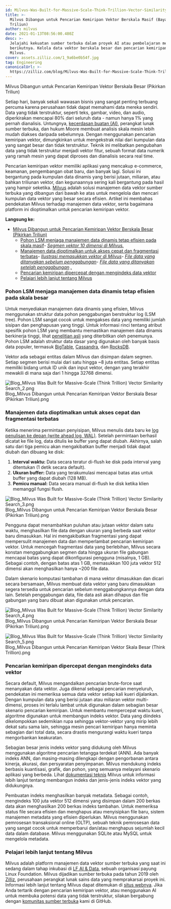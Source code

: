 ```yaml
---
id: Milvus-Was-Built-for-Massive-Scale-Think-Trillion-Vector-Similarity-Search.md
title: >-
  Milvus Dibangun untuk Pencarian Kemiripan Vektor Berskala Masif (Bayangkan
  Triliun)
author: milvus
date: 2021-01-13T08:56:00.480Z
desc: >-
  Jelajahi kekuatan sumber terbuka dalam proyek AI atau pembelajaran mesin Anda
  berikutnya. Kelola data vektor berskala besar dan pencarian kemiripan dengan
  Milvus.
cover: assets.zilliz.com/1_9a6be0b54f.jpg
tag: Engineering
canonicalUrl: >-
  https://zilliz.com/blog/Milvus-Was-Built-for-Massive-Scale-Think-Trillion-Vector-Similarity-Search
---
```

<custom-h1>Milvus Dibangun untuk Pencarian Kemiripan Vektor Berskala Besar (Pikirkan Triliun)</custom-h1><p>Setiap hari, banyak sekali wawasan bisnis yang sangat penting terbuang percuma karena perusahaan tidak dapat memahami data mereka sendiri. Data yang tidak terstruktur, seperti teks, gambar, video, dan audio, diperkirakan mencapai 80% dari seluruh data - namun hanya 1% yang pernah dianalisis. Untungnya, <a href="https://medium.com/unstructured-data-service/the-easiest-way-to-search-among-1-billion-image-vectors-d6faf72e361f">kecerdasan buatan (AI)</a>, perangkat lunak sumber terbuka, dan hukum Moore membuat analisis skala mesin lebih mudah diakses daripada sebelumnya. Dengan menggunakan pencarian kemiripan vektor, dimungkinkan untuk mengekstrak nilai dari kumpulan data yang sangat besar dan tidak terstruktur. Teknik ini melibatkan pengubahan data yang tidak terstruktur menjadi vektor fitur, sebuah format data numerik yang ramah mesin yang dapat diproses dan dianalisis secara real time.</p>
<p>Pencarian kemiripan vektor memiliki aplikasi yang mencakup e-commerce, keamanan, pengembangan obat baru, dan banyak lagi. Solusi ini bergantung pada kumpulan data dinamis yang berisi jutaan, miliaran, atau bahkan triliunan vektor, dan kegunaannya sering kali bergantung pada hasil yang hampir seketika. <a href="https://milvus.io/">Milvus</a> adalah solusi manajemen data vektor sumber terbuka yang dibangun dari bawah ke atas untuk mengelola dan mencari kumpulan data vektor yang besar secara efisien. Artikel ini membahas pendekatan Milvus terhadap manajemen data vektor, serta bagaimana platform ini dioptimalkan untuk pencarian kemiripan vektor.</p>
<p><strong>Langsung ke:</strong></p>
<ul>
<li><a href="#milvus-was-built-for-massive-scale-think-trillion-vector-similarity-search">Milvus Dibangun untuk Pencarian Kemiripan Vektor Berskala Besar (Pikirkan Triliun)</a><ul>
<li><a href="#lsm-trees-keep-dynamic-data-management-efficient-at-massive-scales">Pohon LSM menjaga manajemen data dinamis tetap efisien pada skala masif</a>- <a href="#a-segment-of-10-dimensional-vectors-in-milvus"><em>Segmen vektor 10 dimensi di Milvus.</em></a></li>
<li><a href="#data-management-is-optimized-for-rapid-access-and-limited-fragmentation">Manajemen data dioptimalkan untuk akses cepat dan fragmentasi terbatas</a>- <a href="#an-illustration-of-inserting-vectors-in-milvus"><em>Ilustrasi memasukkan vektor di Milvus</em></a>- <a href="#queried-data-files-before-the-merge"><em>File data yang ditanyakan sebelum penggabungan</em></a>- <a href="#queried-data-files-after-the-merge"><em>File data yang ditanyakan setelah penggabungan</em></a> <a href="#queried-data-files-before-the-merge"><em>.</em></a></li>
<li><a href="#similarity-searched-is-accelerated-by-indexing-vector-data">Pencarian kemiripan dipercepat dengan mengindeks data vektor</a></li>
<li><a href="#learn-more-about-milvus">Pelajari lebih lanjut tentang Milvus</a></li>
</ul></li>
</ul>
<h3 id="LSM-trees-keep-dynamic-data-management-efficient-at-massive-scales" class="common-anchor-header">Pohon LSM menjaga manajemen data dinamis tetap efisien pada skala besar</h3><p>Untuk menyediakan manajemen data dinamis yang efisien, Milvus menggunakan struktur data pohon penggabungan berstruktur log (LSM tree). Pohon LSM sangat cocok untuk mengakses data yang memiliki jumlah sisipan dan penghapusan yang tinggi. Untuk informasi rinci tentang atribut spesifik pohon LSM yang membantu memastikan manajemen data dinamis berkinerja tinggi, lihat <a href="http://paperhub.s3.amazonaws.com/18e91eb4db2114a06ea614f0384f2784.pdf">penelitian asli</a> yang diterbitkan oleh penemunya. Pohon LSM adalah struktur data dasar yang digunakan oleh banyak basis data populer, termasuk <a href="https://cloud.google.com/bigtable">BigTable</a>, <a href="https://cassandra.apache.org/">Cassandra</a>, dan <a href="https://rocksdb.org/">RocksDB</a>.</p>
<p>Vektor ada sebagai entitas dalam Milvus dan disimpan dalam segmen. Setiap segmen berisi mulai dari satu hingga ~8 juta entitas. Setiap entitas memiliki bidang untuk ID unik dan input vektor, dengan yang terakhir mewakili di mana saja dari 1 hingga 32768 dimensi.</p>
<p>
  
   <span class="img-wrapper"> <img translate="no" src="https://assets.zilliz.com/Blog_Milvus_Was_Built_for_Massive_Scale_Think_Trillion_Vector_Similarity_Search_2_492d31c7a0.png" alt="Blog_Milvus Was Built for Massive-Scale (Think Trillion) Vector Similarity Search_2.png" class="doc-image" id="blog_milvus-was-built-for-massive-scale-(think-trillion)-vector-similarity-search_2.png" />
   </span> <span class="img-wrapper"> <span>Blog_Milvus Dibangun untuk Pencarian Kemiripan Vektor Berskala Besar (Pikirkan Triliun).png</span> </span></p>
<h3 id="Data-management-is-optimized-for-rapid-access-and-limited-fragmentation" class="common-anchor-header">Manajemen data dioptimalkan untuk akses cepat dan fragmentasi terbatas</h3><p>Ketika menerima permintaan penyisipan, Milvus menulis data baru ke <a href="https://milvus.io/docs/v0.11.0/write_ahead_log.md">log penulisan ke depan (write ahead log, WAL)</a>. Setelah permintaan berhasil dicatat ke file log, data ditulis ke buffer yang dapat diubah. Akhirnya, salah satu dari tiga pemicu akan mengakibatkan buffer menjadi tidak dapat diubah dan dibuang ke disk:</p>
<ol>
<li><strong>Interval waktu:</strong> Data secara teratur di-flush ke disk pada interval yang ditentukan (1 detik secara default).</li>
<li><strong>Ukuran buffer:</strong> Data yang terakumulasi mencapai batas atas untuk buffer yang dapat diubah (128 MB).</li>
<li><strong>Pemicu manual:</strong> Data secara manual di-flush ke disk ketika klien memanggil fungsi flush.</li>
</ol>
<p>
  
   <span class="img-wrapper"> <img translate="no" src="https://assets.zilliz.com/Blog_Milvus_Was_Built_for_Massive_Scale_Think_Trillion_Vector_Similarity_Search_3_852dc2c9bb.png" alt="Blog_Milvus Was Built for Massive-Scale (Think Trillion) Vector Similarity Search_3.png" class="doc-image" id="blog_milvus-was-built-for-massive-scale-(think-trillion)-vector-similarity-search_3.png" />
   </span> <span class="img-wrapper"> <span>Blog_Milvus Dibangun untuk Pencarian Kemiripan Vektor Berskala Besar (Pikirkan Triliun).png</span> </span></p>
<p>Pengguna dapat menambahkan puluhan atau jutaan vektor dalam satu waktu, menghasilkan file data dengan ukuran yang berbeda saat vektor baru dimasukkan. Hal ini mengakibatkan fragmentasi yang dapat mempersulit manajemen data dan memperlambat pencarian kemiripan vektor. Untuk mencegah fragmentasi data yang berlebihan, Milvus secara konstan menggabungkan segmen data hingga ukuran file gabungan mencapai batas yang dapat dikonfigurasi pengguna (misalnya, 1 GB). Sebagai contoh, dengan batas atas 1 GB, memasukkan 100 juta vektor 512 dimensi akan menghasilkan hanya ~200 file data.</p>
<p>Dalam skenario komputasi tambahan di mana vektor dimasukkan dan dicari secara bersamaan, Milvus membuat data vektor yang baru dimasukkan segera tersedia untuk pencarian sebelum menggabungkannya dengan data lain. Setelah penggabungan data, file data asli akan dihapus dan file gabungan yang baru dibuat akan digunakan untuk pencarian.</p>
<p>
  
   <span class="img-wrapper"> <img translate="no" src="https://assets.zilliz.com/Blog_Milvus_Was_Built_for_Massive_Scale_Think_Trillion_Vector_Similarity_Search_4_6bef3d914c.png" alt="Blog_Milvus Was Built for Massive-Scale (Think Trillion) Vector Similarity Search_4.png" class="doc-image" id="blog_milvus-was-built-for-massive-scale-(think-trillion)-vector-similarity-search_4.png" />
   </span> <span class="img-wrapper"> <span>Blog_Milvus Dibangun untuk Pencarian Kemiripan Vektor Berskala Besar (Pikirkan Triliun).png</span> </span></p>
<p>
  
   <span class="img-wrapper"> <img translate="no" src="https://assets.zilliz.com/Blog_Milvus_Was_Built_for_Massive_Scale_Think_Trillion_Vector_Similarity_Search_5_3851c2d789.png" alt="Blog_Milvus Was Built for Massive-Scale (Think Trillion) Vector Similarity Search_5.png" class="doc-image" id="blog_milvus-was-built-for-massive-scale-(think-trillion)-vector-similarity-search_5.png" />
   </span> <span class="img-wrapper"> <span>Blog_Milvus Dibangun untuk Pencarian Kemiripan Vektor Skala Besar (Think Trillion).png</span> </span></p>
<h3 id="Similarity-searched-is-accelerated-by-indexing-vector-data" class="common-anchor-header">Pencarian kemiripan dipercepat dengan mengindeks data vektor</h3><p>Secara default, Milvus mengandalkan pencarian brute-force saat menanyakan data vektor. Juga dikenal sebagai pencarian menyeluruh, pendekatan ini memeriksa semua data vektor setiap kali kueri dijalankan. Dengan kumpulan data yang berisi jutaan atau miliaran vektor multi-dimensi, proses ini terlalu lambat untuk digunakan dalam sebagian besar skenario pencarian kemiripan. Untuk membantu mempercepat waktu kueri, algoritme digunakan untuk membangun indeks vektor. Data yang diindeks dikelompokkan sedemikian rupa sehingga vektor-vektor yang mirip lebih dekat satu sama lain, sehingga mesin pencari kemiripan hanya meminta sebagian dari total data, secara drastis mengurangi waktu kueri tanpa mengorbankan keakuratan.</p>
<p>Sebagian besar jenis indeks vektor yang didukung oleh Milvus menggunakan algoritme pencarian tetangga terdekat (ANN). Ada banyak indeks ANN, dan masing-masing dilengkapi dengan pengorbanan antara kinerja, akurasi, dan persyaratan penyimpanan. Milvus mendukung indeks berbasis kuantisasi, grafik, dan pohon, yang semuanya melayani skenario aplikasi yang berbeda. Lihat <a href="https://milvus.io/docs/v0.11.0/index.md#CPU">dokumentasi teknis</a> Milvus untuk informasi lebih lanjut tentang membangun indeks dan jenis-jenis indeks vektor yang didukungnya.</p>
<p>Pembuatan indeks menghasilkan banyak metadata. Sebagai contoh, mengindeks 100 juta vektor 512 dimensi yang disimpan dalam 200 berkas data akan menghasilkan 200 berkas indeks tambahan. Untuk memeriksa status file secara efisien dan menghapus atau menyisipkan file baru, sistem manajemen metadata yang efisien diperlukan. Milvus menggunakan pemrosesan transaksional online (OLTP), sebuah teknik pemrosesan data yang sangat cocok untuk memperbarui dan/atau menghapus sejumlah kecil data dalam database. Milvus menggunakan SQLite atau MySQL untuk mengelola metadata.</p>
<h3 id="Learn-more-about-Milvus" class="common-anchor-header">Pelajari lebih lanjut tentang Milvus</h3><p>Milvus adalah platform manajemen data vektor sumber terbuka yang saat ini sedang dalam tahap inkubasi di <a href="https://lfaidata.foundation/">LF AI &amp; Data</a>, sebuah organisasi payung Linux Foundation. Milvus dijadikan sumber terbuka pada tahun 2019 oleh <a href="https://zilliz.com">Zilliz</a>, perusahaan perangkat lunak sains data yang memprakarsai proyek ini. Informasi lebih lanjut tentang Milvus dapat ditemukan di <a href="https://milvus.io/">situs webnya</a>. Jika Anda tertarik dengan pencarian kemiripan vektor, atau menggunakan AI untuk membuka potensi data yang tidak terstruktur, silakan bergabung dengan <a href="https://github.com/milvus-io">komunitas sumber terbuka</a> kami di GitHub.</p>
